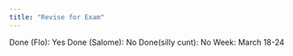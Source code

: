 ```yaml
---
title: "Revise for Exam"
---
```

Done (Flo): Yes
Done (Salome): No
Done(silly cunt): No
Week: March 18-24
